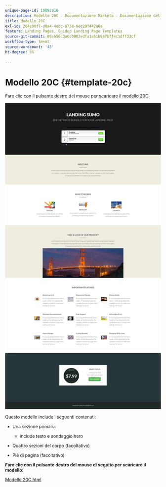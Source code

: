 ```yaml
---
unique-page-id: 10092916
description: Modello 20C - Documentazione Marketo - Documentazione del prodotto
title: Modello 20C
exl-id: 204c00f7-d0a4-4edc-a738-9ec29f442a6a
feature: Landing Pages, Guided Landing Page Templates
source-git-commit: 09a656c3a0d0002edfa1a61b987bff4c1dff33cf
workflow-type: tm+mt
source-wordcount: '45'
ht-degree: 8%

---
```


# Modello 20C {#template-20c}

Fare clic con il pulsante destro del mouse per [scaricare il modello 20C](https://experienceleague.adobe.com/landing/marketo/lp-templates/template-20c.html?lang=it)

![](assets/template-20c.png)

Questo modello include i seguenti contenuti:

* Una sezione primaria

   * include testo e sondaggio hero

* Quattro sezioni del corpo (facoltativo)
* Piè di pagina (facoltativo)

**Fare clic con il pulsante destro del mouse di seguito per scaricare il modello:**

[Modello 20C.html](https://experienceleague.adobe.com/landing/marketo/lp-templates/template-20c.html?lang=it)
